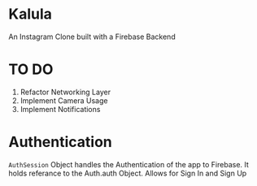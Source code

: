 # Kalula
An Instagram Clone built with a Firebase Backend

# TO DO

1. Refactor Networking Layer
2. Implement Camera Usage
3. Implement Notifications



# Authentication

`AuthSession` Object handles the Authentication of the app to Firebase.
It holds referance to the Auth.auth Object. 
Allows for Sign In and Sign Up


